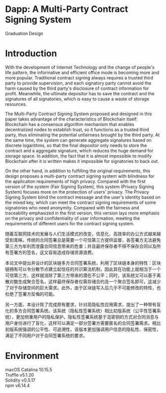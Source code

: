 # Dapp: A Multi-Party Contract Signing System
Graduation Design
  
# Introduction
With the development of Internet Technology and the change of people's life pattern, the informative and efficient office mode is becoming more and more popular. Traditional contract signing always requires a trusted third party to provide supervision, and each signatory party cannot avoid the harm caused by the third party's disclosure of contract information for profit. Meanwhile, the ultimate depositor has to save the contract and the signatures of all signatories, which is easy to cause a waste of storage resources.
  
The Multi-Party Contract Signing System proposed and designed in this paper takes advantage of the characteristics of Blockchain itself: Blockchain has a consensus algorithm mechanism that enables decentralized nodes to establish trust, so it functions as a trusted third party, thus eliminating the potential unfairness brought by the third party. At the same time, the system can generate aggregate signatures based on discrete logarithms, so that the final depositor only needs to store the contract and a aggregate signature, which reduces the huge demand for storage space. In addition, the fact that it is almost impossible to modify Blockchain after it is written makes it impossible for signatories to back out.
  
On the other hand, in addition to fulfilling the original requirements, this design proposes a multi-party contract signing system with blindness for the application requirements of high privacy. Compared with the first version of the system (Fair  Signing System), this system (Privacy Signing System) focuses more on the protection of users' privacy. The Privacy Signing System blind the contract message and the user's identity based on the mixed key, which can meet the contract signing requirements of some signatories who need anonymity. Compared with the fairness and traceability emphasized in the first version, this version lays more emphasis on the privacy and confidentiality of user information, meeting the requirements of different users for the contract signing system.
  
随着互联网技术的发展与人们生活模式的改变，信息化、高效率的办公方式越来越受到青睐。传统的合同签署总是需要一个可信第三方提供监督，各签署方无法避免第三方为牟利而泄露合同信息带来的危害；并且最终保存者不得不保存合同以及所有签署方的签名，这又容易造成存储资源浪费。
  
本论文中提出并设计的区块链多方合同签署系统，利用了区块链本身的特性：区块链拥有可以令分散节点建立起信任的共识算法机制，因此其在功能上就相当于一个可信第三方，这样就消除了第三方带来的潜在不公平；同时，该系统又可以基于离散对数生成聚合签名，这样最终保存者仅需存储合约及一个聚合签名即可，这减少了对于存储空间的巨大需求。此外，由于区块链写入后几乎不可能修改的特性，也杜绝了签署方反悔的可能。
  
另一方面，本设计除了完成原有要求，针对高隐私性应用需求，提出了一种带有盲化的多方合同签署系统。该系统（隐私性签署系统）相比初版系统（公平性签署系统），更加侧重用户的隐私保护。隐私性签署系统基于混密钥的方式对合同消息与用户身份进行了盲化，这样可以满足一部分签署方需要匿名的合同签署需求。相比初版系统强调的公平性、可追溯性，该版本更加强调用户信息的隐私性、保密性，满足了不同用户对于合同签署系统的要求。
  
# Environment  
macOS Catalina 10.15.5  
Truffle v5.1.20  
Solidity v0.5.17  
npm v6.14.4  


